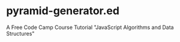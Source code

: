 # pyramid-generator.ed
A Free Code Camp Course Tutorial "JavaScript Algorithms and Data Structures"
